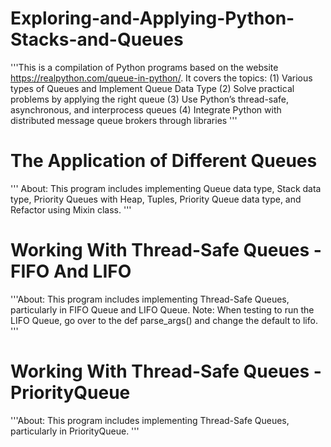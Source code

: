 # Exploring-and-Applying-Python-Stacks-and-Queues
'''This is a compilation of Python programs based on the website https://realpython.com/queue-in-python/. It covers the topics:
(1) Various types of Queues and Implement Queue Data Type
(2) Solve practical problems by applying the right queue
(3) Use Python’s thread-safe, asynchronous, and interprocess queues
(4) Integrate Python with distributed message queue brokers through libraries '''


# The Application of Different Queues
''' About: This program includes implementing Queue data type, Stack data type, Priority Queues with Heap, Tuples, Priority Queue data type, and Refactor using Mixin class. '''

# Working With Thread-Safe Queues - FIFO And LIFO
'''About: This program includes implementing Thread-Safe Queues, particularly in FIFO Queue and LIFO Queue.    Note: When testing to run the LIFO Queue, go over to the def parse_args() and change the default to lifo. '''

# Working With Thread-Safe Queues - PriorityQueue
'''About: This program includes implementing Thread-Safe Queues, particularly in PriorityQueue. '''

